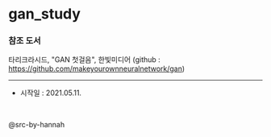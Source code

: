 # gan_study

### 참조 도서
타리크라시드, "GAN 첫걸음", 한빛미디어 (github : https://github.com/makeyourownneuralnetwork/gan)

---
* 시작일 : 2021.05.11.

<br>

@src-by-hannah

